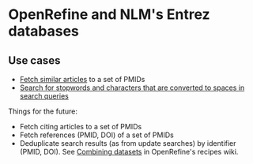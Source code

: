 OpenRefine and NLM's Entrez databases
==============================================================================

## Use cases

* [Fetch similar articles](similar_articles.md) to a set of PMIDs
* [Search for stopwords and characters that are converted to spaces in search queries](search_unsupported_character.md)

Things for the future:

* Fetch citing articles to a set of PMIDs
* Fetch references (PMID, DOI) of a set of PMIDs
* Deduplicate search results (as from update searches) by identifier (PMID, DOI). See [Combining datasets](https://github.com/OpenRefine/OpenRefine/wiki/Recipes#combining-datasets) in OpenRefine's recipes wiki.

